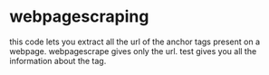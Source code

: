 # webpagescraping
this code lets you extract all the url of the anchor tags present on a webpage.
webpagescrape gives only the url.
test gives you all the information about the tag.
